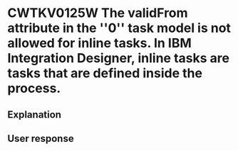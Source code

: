 # CWTKV0125W The validFrom attribute in the ''0'' task model is not allowed for inline tasks. In IBM Integration Designer, inline tasks are tasks that are defined inside the process.

## Explanation

## User response